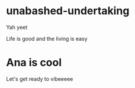# unabashed-undertaking
Yah yeet

Life is good and the living is easy
<div id: "introduction">
<h1>
  Ana is <strong>cool</strong>
</h1>
<p> Let's get ready to vibeeeee </p>

